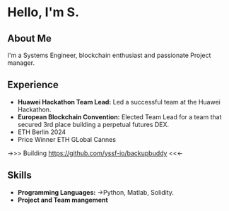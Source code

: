 

# Hello, I'm S.


## About Me
I'm a Systems Engineer, blockchain enthusiast and passionate Project manager.


## Experience
- **Huawei Hackathon Team Lead:** Led a successful team at the Huawei Hackathon.
- **European Blockchain Convention:** Elected Team Lead for a team that secured 3rd place building a perpetual futures DEX.
- ETH Berlin 2024
- Price Winner ETH GLobal Cannes
  
->>> Building https://github.com/yssf-io/backupbuddy <<<-

## Skills
- **Programming Languages:** 
     ->Python, Matlab, Solidity.
- **Project and Team mangement**


